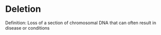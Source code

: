 # Deletion

Definition: Loss of a section of chromosomal DNA that can often result in disease or conditions